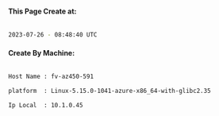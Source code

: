 
   
#### This Page Create at:

```bash

2023-07-26 - 08:48:40 UTC

```

#### Create By Machine:

```bash

Host Name : fv-az450-591

platform  : Linux-5.15.0-1041-azure-x86_64-with-glibc2.35

Ip Local  : 10.1.0.45

```

